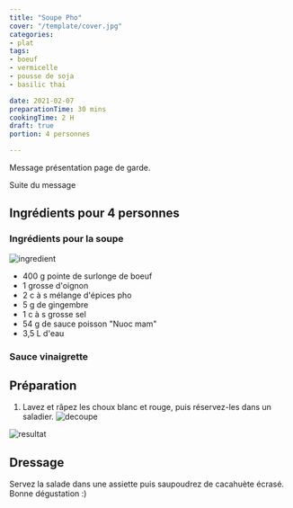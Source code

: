 ```yaml
---
title: "Soupe Pho"
cover: "/template/cover.jpg"
categories:
- plat
tags:
- boeuf
- vermicelle
- pousse de soja
- basilic thai

date: 2021-02-07
preparationTime: 30 mins
cookingTime: 2 H
draft: true
portion: 4 personnes

---
```


Message présentation page de garde. 
<!--more--> 
Suite du message

## Ingrédients pour 4 personnes

### Ingrédients pour la soupe

![ingredient](01.jpg)

- 400 g pointe de surlonge de boeuf
- 1 grosse d'oignon
- 2 c à s mélange d'épices pho
- 5 g de gingembre
- 1 c à s grosse sel
- 54 g de sauce poisson "Nuoc mam"
- 3,5 L d'eau

### Sauce vinaigrette




## Préparation ##

1. Lavez et râpez les choux blanc et rouge, puis réservez-les dans un saladier.
![decoupe](02.jpg)



![resultat](04.jpg)

## Dressage ##

Servez la salade dans une assiette puis saupoudrez de cacahuète écrasé.
Bonne dégustation :)
